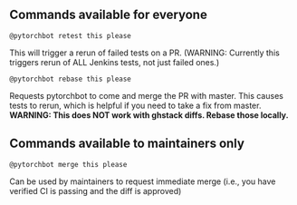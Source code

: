 ## Commands available for everyone

```
@pytorchbot retest this please
```

This will trigger a rerun of failed tests on a PR. (WARNING: Currently this triggers rerun of ALL Jenkins tests, not just failed ones.)

```
@pytorchbot rebase this please
```

Requests pytorchbot to come and merge the PR with master. This causes tests to rerun, which is helpful if you need to take a fix from master.  **WARNING: This does NOT work with ghstack diffs. Rebase those locally.**

## Commands available to maintainers only

```
@pytorchbot merge this please
```

Can be used by maintainers to request immediate merge (i.e., you have verified CI is passing and the diff is approved)